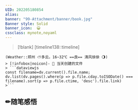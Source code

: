 ```yaml
---
UID: 202205180854 
alias:
banner: "99-Attachment/banner/book.jpg"
Banner style: Solid
banner_icon:  😀
cssclass: mynote,noyaml
---
```

> [!blank] 
> [timeline138::timeline]
```ad-flex
(Weather::郑州 ⛅多云，16~32℃ ==良== 清风徐徐 🌖)
> [!infobox|noicon]- 🔖 当天创建的文件
> ```dataviewjs 
const filename=dv.current().file.name;
dv.list(dv.pages().where(p => p.file.cday.toISODate() === filename).sort(p => p.file.ctime, 'desc').file.link) 
>```
```
## ✏随笔感悟
